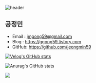 ![header](https://capsule-render.vercel.app/api?type=wave&color=mint&height=300&section=header&text=jeongmin&fontSize=90)

## 공정민
- Email : jmgong59@gmail.com
- Blog : https://ggong59.tistory.com
- GitHub: https://github.com/jeongmin59

[![Velog's GitHub stats](https://velog-readme-stats.vercel.app/api?name=jmgong59)](https://velog.io/@jmgong59)

![Anurag's GitHub stats](https://github-readme-stats.vercel.app/api?username=jeongmin59&show_icons=true&theme=onedark)

<img src="http://mazandi.herokuapp.com/api?handle=jmgong59&theme=cold"/>
